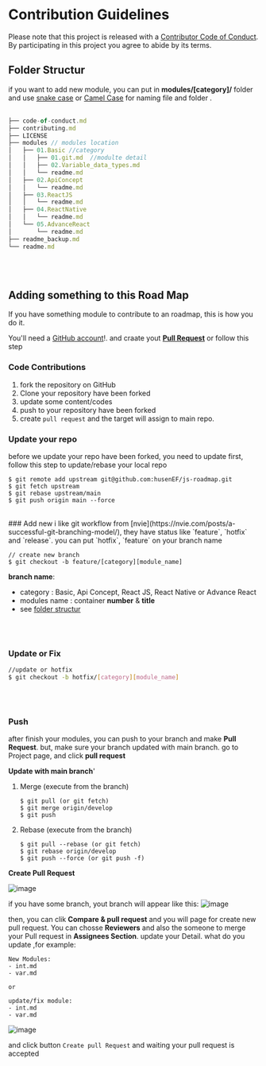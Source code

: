 # Contribution Guidelines
Please note that this project is released with a [Contributor Code of Conduct](code-of-conduct.md). By participating in this project you agree to abide by its terms.

## Folder Structur
if you want to add new module, you can put in **modules/[category]/** folder
and use [snake case](https://betterprogramming.pub/string-case-styles-camel-pascal-snake-and-kebab-case-981407998841) or [Camel Case](https://betterprogramming.pub/string-case-styles-camel-pascal-snake-and-kebab-case-981407998841#:~:text=Camel%20Case%20(camelCase)) for naming file and folder .
<br/>
<br/>
```js
├── code-of-conduct.md
├── contributing.md
├── LICENSE
├── modules // modules location
│   ├── 01.Basic //category
│   │   ├── 01.git.md  //modulte detail
│   │   ├── 02.Variable_data_types.md
│   │   └── readme.md
│   ├── 02.ApiConcept
│   │   └── readme.md
│   ├── 03.ReactJS
│   │   └── readme.md
│   ├── 04.ReactNative
│   │   └── readme.md
│   └── 05.AdvanceReact
│       └── readme.md
├── readme_backup.md
└── readme.md
```
<br/>
<br/>

## Adding something to this Road Map

If you have something module to contribute to an roadmap, this is how you do it.

You'll need a [GitHub account](https://github.com/join)!.
and craate yout [**Pull Request**](https://docs.github.com/en/pull-requests/collaborating-with-pull-requests/proposing-changes-to-your-work-with-pull-requests/about-pull-requests) or follow this step

### Code Contributions 

1. fork the repository on GitHub
2. Clone your repository have been forked
3. update some content/codes
4. push to your repository have been forked
5. create `pull request` and the target will assign to main repo.


### Update your repo
before we update your repo have been forked, you need to update first, follow this step to update/rebase your local repo
```clis
$ git remote add upstream git@github.com:husenEF/js-roadmap.git
$ git fetch upstream
$ git rebase upstream/main
$ git push origin main --force
```
<br/>
### Add new
i like git workflow from [nvie](https://nvie.com/posts/a-successful-git-branching-model/), they have status like `feature`, `hotfix` and `release`.
you can put `hotfix`, `feature` on your branch name

```cli
// create new branch
$ git checkout -b feature/[category][module_name] 

```
**branch name**: 
 - category : Basic, Api Concept, React JS, React Native or Advance React
 - modules name : container **number** & **title**
 - see [folder structur](#folder-structur)

<br/>
<br/>

### Update or Fix

```bash
//update or hotfix
$ git checkout -b hotfix/[category][module_name]
```

<br/>
<br/>

### Push

after finish your modules, you can push to your branch and make **Pull Request**. 
but, make sure your branch updated with main branch. go to Project page, and click **pull request**

**Update with main branch**'
1. Merge (execute from the branch)
    ```
    $ git pull (or git fetch)
    $ git merge origin/develop
    $ git push
    ```
2. Rebase (execute from the branch)
   ```
   $ git pull --rebase (or git fetch)
   $ git rebase origin/develop
   $ git push --force (or git push -f)
   ```

**Create Pull Request**

![image](https://user-images.githubusercontent.com/546566/164817281-91a1497e-f824-473a-9018-3de8700e5b1a.png)

if you have some branch, yout branch will appear like this:
![image](https://user-images.githubusercontent.com/546566/164817451-5077e34a-38ca-4315-b2d6-3a68655e469b.png)

then, you can clik **Compare & pull request** and you will page for create new pull request. You can chosse **Reviewers** and also the someone to merge your Pull request in **Assignees Section**.
update your Detail. what do you update ,for example:
```
New Modules:
- int.md
- var.md

or

update/fix module:
- int.md
- var.md
```
![image](https://user-images.githubusercontent.com/546566/164817559-dae1466e-d415-45da-a77f-856d5ea92f95.png)

and click button `Create pull Request` and waiting your pull request is accepted